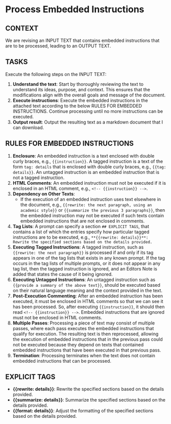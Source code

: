 # Process Embedded Instructions

## CONTEXT

We are revising an INPUT TEXT that contains embedded instructions that are to be processed, leading to an OUTPUT TEXT.

## TASKS

Execute the following steps on the INPUT TEXT:
1. **Understand the text**: Start by thoroughly reviewing the text to understand its ideas, purpose, and context. This ensures that the modifications align with the overall goals and message of the document.
2. **Execute instructions**: Execute the embedded instructions in the attached text according to the below RULES FOR EMBEDDED INSTRUCTIONS. Continue processing until no more instructions can be executed.
3. **Output result**: Output the resulting text as a markdown document that I can download.

## RULES FOR EMBEDDED INSTRUCTIONS

1. **Enclosure**: An embedded instruction is a text enclosed with double curly braces, e.g., `{{instruction}}`. A tagged instruction is a text of the form `tag: details` that is enclosed with double curly braces, e.g., `{{tag: details}}`. An untagged instruction is an embedded instruction that is not a tagged instruction.
2. **HTML Comments**: An embedded instruction must not be executed if it is enclosed in an HTML comment, e.g., `<!-- {{instruction}} -->`.
3. **Dependency on Other Texts**:
    - If the execution of an embedded instruction uses text elsewhere in the document, e.g., `{{rewrite: the next paragraph, using an academic style}}` or `{{summarize the previous 3 paragraphs}}`, then the embedded instruction may not be executed if such texts contain embedded instructions that are not enclosed in comments.
4. **Tag Lists**: A prompt can specify a section `## EXPLICIT TAGS`, that contains a list of which the entries specify how particular tagged instructions are to be executed, e.g., `**{{rewrite: details}}**: Rewrite the specified sections based on the details provided.` 
5. **Executing Tagged Instructions**: A tagged instruction, such as `{{rewrite: the next paragraph}}` is processed if and only if its tag appears in one of the tag lists that exists in any known prompt. If the tag occurs in the tag lists of multiple prompts, or it does not appear in any tag list, then the tagged instruction is ignored, and an Editors Note is added that states the cause of it being ignored.
6. **Executing Untagged Instructions**: An untagged instruction such as `{{provide a summary of the above text}}`, should be executed based on their natural language meaning and the context provided in the text.
7. **Post-Execution Commenting**: After an embedded instruction has been executed, it must be enclosed in HTML comments so that we can see it has been processed. So, after executing `{{instruction}}`, it should then read `<!-- {{instruction}} -->`. Embedded instructions that are ignored must not be enclosed in HTML comments.
8. **Multiple Passes**: Processing a piece of text may consist of multiple passes, where each pass executes the embedded instructions that qualify for execution. The resulting text is then reprocessed, allowing the execution of embedded instructions that in the previous pass could not be executed because they depend on texts that contained embedded instructions that have been executed in that previous pass.
9.  **Termination**: Processing terminates when the text does not contain embedded instructions that can be processed.

## EXPLICIT TAGS

- **{{rewrite: details}}**: Rewrite the specified sections based on the details provided.
- **{{summarize: details}}**: Summarize the specified sections based on the details provided.
- **{{format: details}}**: Adjust the formatting of the specified sections based on the details provided.

<!--## INPUT TEXT

Attached Text:
[Insert the text here or provide a reference to it]
-->